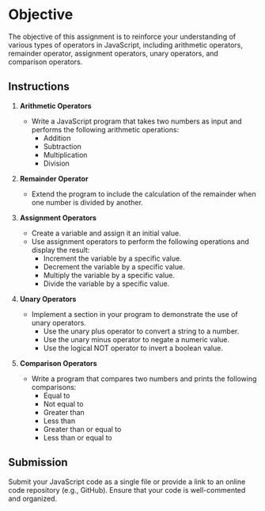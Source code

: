 # Objective
The objective of this assignment is to reinforce your understanding of various types of operators in JavaScript, including arithmetic operators, remainder operator, assignment operators, unary operators, and comparison operators.

## Instructions

1. **Arithmetic Operators**
    - Write a JavaScript program that takes two numbers as input and performs the following arithmetic operations:
        - Addition
        - Subtraction
        - Multiplication
        - Division

2. **Remainder Operator**
    - Extend the program to include the calculation of the remainder when one number is divided by another.

3. **Assignment Operators**
    - Create a variable and assign it an initial value.
    - Use assignment operators to perform the following operations and display the result:
        - Increment the variable by a specific value.
        - Decrement the variable by a specific value.
        - Multiply the variable by a specific value.
        - Divide the variable by a specific value.

4. **Unary Operators**
    - Implement a section in your program to demonstrate the use of unary operators.
        - Use the unary plus operator to convert a string to a number.
        - Use the unary minus operator to negate a numeric value.
        - Use the logical NOT operator to invert a boolean value.

5. **Comparison Operators**
    - Write a program that compares two numbers and prints the following comparisons:
        - Equal to
        - Not equal to
        - Greater than
        - Less than
        - Greater than or equal to
        - Less than or equal to
        
## Submission
Submit your JavaScript code as a single file or provide a link to an online code repository (e.g., GitHub). Ensure that your code is well-commented and organized.

